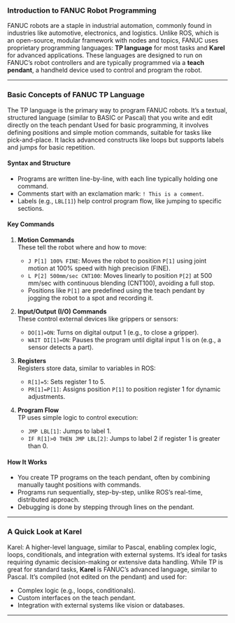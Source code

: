 

### **Introduction to FANUC Robot Programming**

FANUC robots are a staple in industrial automation, commonly found in industries like automotive, electronics, and logistics. Unlike ROS, which is an open-source, modular framework with nodes and topics, FANUC uses proprietary programming languages: **TP language** for most tasks and **Karel** for advanced applications. These languages are designed to run on FANUC’s robot controllers and are typically programmed via a **teach pendant**, a handheld device used to control and program the robot.


---

### **Basic Concepts of FANUC TP Language**

The TP language is the primary way to program FANUC robots. It’s a textual, structured language (similar to BASIC or Pascal) that you write and edit directly on the teach pendant
Used for basic programming, it involves defining positions and simple motion commands, suitable for tasks like pick-and-place. It lacks advanced constructs like loops but supports labels and jumps for basic repetition.
#### **Syntax and Structure**
- Programs are written line-by-line, with each line typically holding one command.
- Comments start with an exclamation mark: `! This is a comment`.
- Labels (e.g., `LBL[1]`) help control program flow, like jumping to specific sections.

#### **Key Commands**
1. **Motion Commands**  
   These tell the robot where and how to move:
   - `J P[1] 100% FINE`: Moves the robot to position `P[1]` using joint motion at 100% speed with high precision (FINE).
   - `L P[2] 500mm/sec CNT100`: Moves linearly to position `P[2]` at 500 mm/sec with continuous blending (CNT100), avoiding a full stop.
   - Positions like `P[1]` are predefined using the teach pendant by jogging the robot to a spot and recording it.

2. **Input/Output (I/O) Commands**  
   These control external devices like grippers or sensors:
   - `DO[1]=ON`: Turns on digital output 1 (e.g., to close a gripper).
   - `WAIT DI[1]=ON`: Pauses the program until digital input 1 is on (e.g., a sensor detects a part).

3. **Registers**  
   Registers store data, similar to variables in ROS:
   - `R[1]=5`: Sets register 1 to 5.
   - `PR[1]=P[1]`: Assigns position `P[1]` to position register 1 for dynamic adjustments.

4. **Program Flow**  
   TP uses simple logic to control execution:
   - `JMP LBL[1]`: Jumps to label 1.
   - `IF R[1]>0 THEN JMP LBL[2]`: Jumps to label 2 if register 1 is greater than 0.

#### **How It Works**
- You create TP programs on the teach pendant, often by combining manually taught positions with commands.
- Programs run sequentially, step-by-step, unlike ROS’s real-time, distributed approach.
- Debugging is done by stepping through lines on the pendant.


---

### **A Quick Look at Karel**
Karel: A higher-level language, similar to Pascal, enabling complex logic, loops, conditionals, and integration with external systems. It’s ideal for tasks requiring dynamic decision-making or extensive data handling.
While TP is great for standard tasks, **Karel** is FANUC’s advanced language, similar to Pascal. It’s compiled (not edited on the pendant) and used for:
- Complex logic (e.g., loops, conditionals).
- Custom interfaces on the teach pendant.
- Integration with external systems like vision or databases.


---

